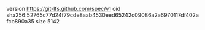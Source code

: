 version https://git-lfs.github.com/spec/v1
oid sha256:52765c77d24f79cde8aab4530eed65242c09086a2a6970117df402afcb890a35
size 5142
